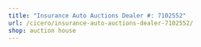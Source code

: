 ```yaml
---
title: "Insurance Auto Auctions Dealer #: 7102552"
url: /cicero/insurance-auto-auctions-dealer-7102552/
shop: auction house
---
```

